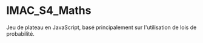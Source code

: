 # IMAC_S4_Maths
Jeu de plateau en JavaScript, basé principalement sur l'utilisation de lois de probabilité.
